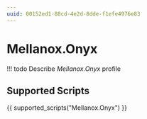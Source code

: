 ```yaml
---
uuid: 00152ed1-88cd-4e2d-8dde-f1efe4976e83
---
```


# Mellanox.Onyx


<!-- prettier-ignore -->
!!! todo
    Describe *Mellanox.Onyx* profile

## Supported Scripts

{{ supported_scripts("Mellanox.Onyx") }}
